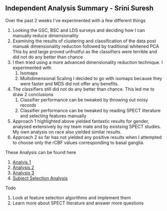 ## Independent Analysis Summary - Srini Suresh

Over the past 2 weeks I've experimented with a few different things

1. Looking the GSC, BSC and LDS surveys and deciding how I can manually reduce dimensionality
2. Examining the results of clustering and classification of the data post manuak dimensionality reduction followed by traditional whitened PCA<br/>
This by and large proved unfruitful as the classifiers were terrible and did not do any better than chance <br/>
3. I then tried using a more advanced dimensionality reduction technique. I experimented with
	1. Isomaps
	2. Multidimensional Scaling
I decided to go with isomaps because they were faster and MDS did not offer any benefits.
4. The classifiers still did not do any better than chance. This led me to draw 2 conclusions
	1. Classifier performance can be tweaked by throwing out noisy records
	2. Classifier performance can be tweaked by reading SPECT literature and selecting features manually
5. Approach 1 highlighted above yielded fantastic results for gender, analysed extensively by my team mate and by existsing SPECT studies. My own analysis on race also yielded similar results.
6. Approach 2 so far has not yielded any positive results when I attempted to choose only the rCBF values corresponding to basal ganglia. 

These Analysis can be found here<br/>
1. [Analyis 1](https://github.com/Upward-Spiral-Science/spect-team/blob/master/Code/Assignment-9/Independent%20Analysis.ipynb)<br/>
2. [Analysis 2](https://github.com/Upward-Spiral-Science/spect-team/blob/master/Code/Assignment-9/Independent%20Analysis-2.ipynb)<br/>
3. [Analysis 3](https://github.com/Upward-Spiral-Science/spect-team/blob/master/Code/Assignment-9/Independent%20Analysis-3.ipynb)<br/>
4. [Subject Selection Analysis](https://github.com/Upward-Spiral-Science/spect-team/blob/master/Code/Assignment-9/SubjectSelectionExperiments.ipynb)<br/>

Todo
1. Look at feature selection algorithms and implement them
2. Learn more about SPECT literature and answer more questions